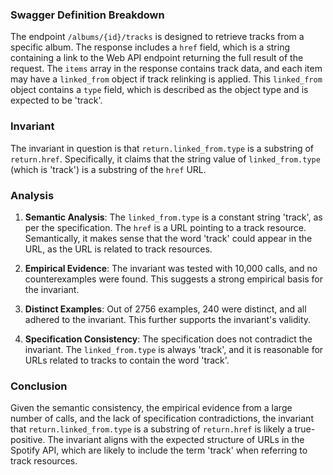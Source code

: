 ### Swagger Definition Breakdown
The endpoint `/albums/{id}/tracks` is designed to retrieve tracks from a specific album. The response includes a `href` field, which is a string containing a link to the Web API endpoint returning the full result of the request. The `items` array in the response contains track data, and each item may have a `linked_from` object if track relinking is applied. This `linked_from` object contains a `type` field, which is described as the object type and is expected to be 'track'.

### Invariant
The invariant in question is that `return.linked_from.type` is a substring of `return.href`. Specifically, it claims that the string value of `linked_from.type` (which is 'track') is a substring of the `href` URL.

### Analysis
1. **Semantic Analysis**: The `linked_from.type` is a constant string 'track', as per the specification. The `href` is a URL pointing to a track resource. Semantically, it makes sense that the word 'track' could appear in the URL, as the URL is related to track resources.

2. **Empirical Evidence**: The invariant was tested with 10,000 calls, and no counterexamples were found. This suggests a strong empirical basis for the invariant.

3. **Distinct Examples**: Out of 2756 examples, 240 were distinct, and all adhered to the invariant. This further supports the invariant's validity.

4. **Specification Consistency**: The specification does not contradict the invariant. The `linked_from.type` is always 'track', and it is reasonable for URLs related to tracks to contain the word 'track'.

### Conclusion
Given the semantic consistency, the empirical evidence from a large number of calls, and the lack of specification contradictions, the invariant that `return.linked_from.type` is a substring of `return.href` is likely a true-positive. The invariant aligns with the expected structure of URLs in the Spotify API, which are likely to include the term 'track' when referring to track resources.
